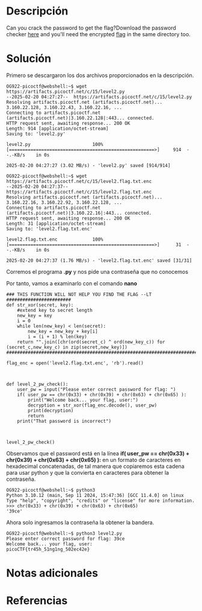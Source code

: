# **Descripción**

Can you crack the password to get the flag?Download the password checker [here](https://artifacts.picoctf.net/c/15/level2.py) and you'll need the encrypted [flag](https://artifacts.picoctf.net/c/15/level2.flag.txt.enc) in the same directory too.
# **Solución**

Primero se descargaron los dos archivos proporcionados en la descripción.

```
OG922-picoctf@webshell:~$ wget https://artifacts.picoctf.net/c/15/level2.py 
--2025-02-20 04:27:27--  https://artifacts.picoctf.net/c/15/level2.py
Resolving artifacts.picoctf.net (artifacts.picoctf.net)... 3.160.22.128, 3.160.22.43, 3.160.22.16, ...
Connecting to artifacts.picoctf.net (artifacts.picoctf.net)|3.160.22.128|:443... connected.
HTTP request sent, awaiting response... 200 OK
Length: 914 [application/octet-stream]
Saving to: 'level2.py'

level2.py                       100%[======================================================>]     914  --.-KB/s    in 0s      

2025-02-20 04:27:27 (3.02 MB/s) - 'level2.py' saved [914/914]

OG922-picoctf@webshell:~$ wget https://artifacts.picoctf.net/c/15/level2.flag.txt.enc
--2025-02-20 04:27:37--  https://artifacts.picoctf.net/c/15/level2.flag.txt.enc
Resolving artifacts.picoctf.net (artifacts.picoctf.net)... 3.160.22.16, 3.160.22.92, 3.160.22.128, ...
Connecting to artifacts.picoctf.net (artifacts.picoctf.net)|3.160.22.16|:443... connected.
HTTP request sent, awaiting response... 200 OK
Length: 31 [application/octet-stream]
Saving to: 'level2.flag.txt.enc'

level2.flag.txt.enc             100%[======================================================>]      31  --.-KB/s    in 0s      

2025-02-20 04:27:37 (1.76 MB/s) - 'level2.flag.txt.enc' saved [31/31]
```

Corremos el programa **.py** y nos pide una contraseña que no conocemos

Por tanto, vamos a examinarlo con el comando **nano**

```
### THIS FUNCTION WILL NOT HELP YOU FIND THE FLAG --LT ########################
def str_xor(secret, key):
    #extend key to secret length
    new_key = key
    i = 0
    while len(new_key) < len(secret):
        new_key = new_key + key[i]
        i = (i + 1) % len(key)        
    return "".join([chr(ord(secret_c) ^ ord(new_key_c)) for (secret_c,new_key_c) in zip(secret,new_key)])
###############################################################################

flag_enc = open('level2.flag.txt.enc', 'rb').read()



def level_2_pw_check():
    user_pw = input("Please enter correct password for flag: ")
    if( user_pw == chr(0x33) + chr(0x39) + chr(0x63) + chr(0x65) ):
        print("Welcome back... your flag, user:")
        decryption = str_xor(flag_enc.decode(), user_pw)
        print(decryption)
        return
    print("That password is incorrect")



level_2_pw_check()
```

Observamos que el password está en la línea **if( user_pw == chr(0x33) + chr(0x39) + chr(0x63) + chr(0x65) ):** en un formato de caracteres en hexadecimal concatenadas, de tal manera que copiaremos esta cadena para usar python y que la convierta en caracteres para obtener la contraseña.

```
OG922-picoctf@webshell:~$ python3
Python 3.10.12 (main, Sep 11 2024, 15:47:36) [GCC 11.4.0] on linux
Type "help", "copyright", "credits" or "license" for more information.
>>> chr(0x33) + chr(0x39) + chr(0x63) + chr(0x65)
'39ce'
```

Ahora solo ingresamos la contraseña la obtener la bandera.

```
OG922-picoctf@webshell:~$ python3 level2.py
Please enter correct password for flag: 39ce
Welcome back... your flag, user:
picoCTF{tr45h_51ng1ng_502ec42e}
```

# **Notas adicionales**

# **Referencias**